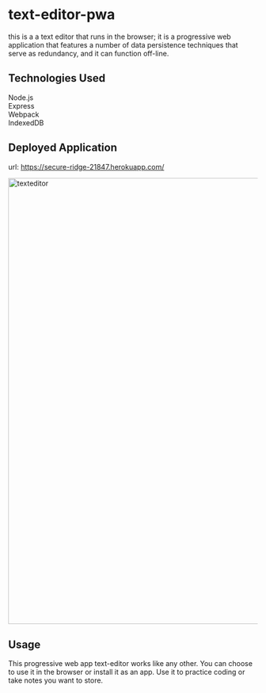 # text-editor-pwa
this is a a text editor that runs in the browser; it is a progressive web application that features a number of data persistence techniques that serve as redundancy, and it can function off-line.

## Technologies Used
Node.js <br>
Express <br>
Webpack <br>
IndexedDB <br>

## Deployed Application
url: https://secure-ridge-21847.herokuapp.com/

<img width="900" alt="texteditor" src="https://github.com/ScarletBowen/text-editor-pwa/assets/109751916/a09d6900-8c0c-4fc4-afa8-1066b4e9dd3a">

## Usage
This progressive web app text-editor works like any other. You can choose to use it in the browser or install it as an app. Use it to practice coding or take notes you want to store.

